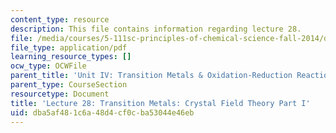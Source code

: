 ```yaml
---
content_type: resource
description: This file contains information regarding lecture 28.
file: /media/courses/5-111sc-principles-of-chemical-science-fall-2014/dba5af481c6a48d4cf0cba53044e46eb_MIT5_111F14_Lecture28.pdf
file_type: application/pdf
learning_resource_types: []
ocw_type: OCWFile
parent_title: 'Unit IV: Transition Metals & Oxidation-Reduction Reactions'
parent_type: CourseSection
resourcetype: Document
title: 'Lecture 28: Transition Metals: Crystal Field Theory Part I'
uid: dba5af48-1c6a-48d4-cf0c-ba53044e46eb
---
```

